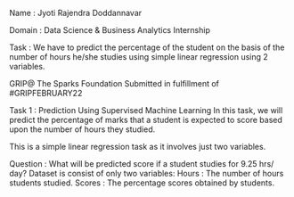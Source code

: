 Name : Jyoti Rajendra Doddannavar

Domain : Data Science & Business Analytics Internship

Task : We have to predict the percentage of the student on the basis of the number of hours he/she studies using simple linear regression using 2 variables.

GRIP@ The Sparks Foundation Submitted in fulfillment of #GRIPFEBRUARY22

Task 1 : Prediction Using Supervised Machine Learning In this task, we will predict the percentage of marks that a student is expected to score based upon the number of hours they studied.

This is a simple linear regression task as it involves just two variables.

Question : What will be predicted score if a student studies for 9.25 hrs/ day? Dataset is consist of only two variables: Hours : The number of hours students studied. Scores : The percentage scores obtained by students.
